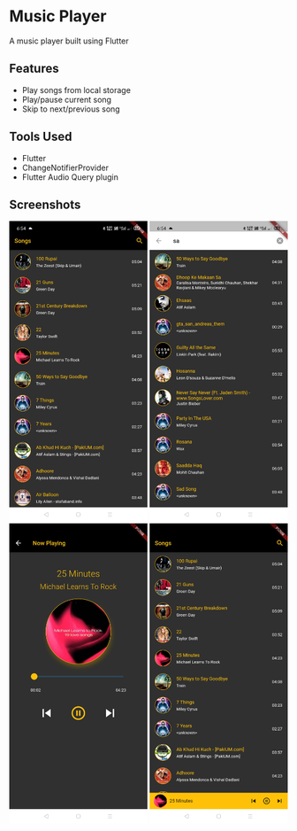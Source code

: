 # Music Player

A music player built using Flutter

## Features
- Play songs from local storage
- Play/pause current song
- Skip to next/previous song


## Tools Used
- Flutter
- ChangeNotifierProvider
- Flutter Audio Query plugin

## Screenshots
<img src = "screenshots/music_player1.jpg" width = 250> <img src = "screenshots/music_player2.jpg" width = 250> <img src = "screenshots/music_player3.jpg" width = 250> <img src = "screenshots/music_player4.jpg" width = 250>

